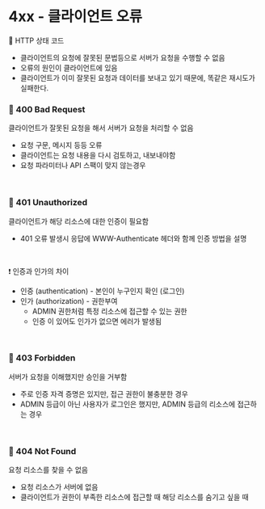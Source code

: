 # 4xx - 클라이언트 오류

🔗 HTTP 상태 코드

- 클라이언트의 요청에 잘못된 문법등으로 서버가 요청을 수행할 수 없음
- 오류의 원인이 클라이언트에 있음
- 클라이언트가 이미 잘못된 요청과 데이터를 보내고 있기 때문에,
똑같은 재시도가 실패한다.

### 📍 400 Bad Request

클라이언트가 잘못된 요청을 해서 서버가 요청을 처리할 수 없음

- 요청 구문, 메시지 등등 오류
- 클라이언트는 요청 내용을 다시 검토하고, 내보내야함
- 요청 파라미터나 API 스팩이 맞지 않는경우

<br>

### 📍 401 Unauthorized

클라이언트가 해당 리소스에 대한 인증이 필요함

- 401 오류 발생시 응답에 WWW-Authenticate 헤더와 함께 인증 방법을 설명

<br>

❗️ 인증과 인가의 차이

- 인증 (authentication) - 본인이 누구인지 확인 (로그인)
- 인가 (authorization) - 권한부여
    - ADMIN 권한처럼 특정 리소스에 접근할 수 있는 권한
    - 인증 이 있어도 인가가 없으면 에러가 발생됨

<br>

### 📍 403 Forbidden

서버가 요청을 이해했지만 승인을 거부함

- 주로 인증 자격 증명은 있지만, 접근 권한이 불충분한 경우
- ADMIN 등급이 아닌 사용자가 로그인은 했지만,
ADMIN 등급의 리소스에 접근하는 경우

<br>

### 📍 404 Not Found

요청 리소스를 찾을 수 없음

- 요청 리소스가 서버에 없음
- 클라이언트가 권한이 부족한 리소스에 접근할 때 해당 리소스를 숨기고 싶을 때

<br>